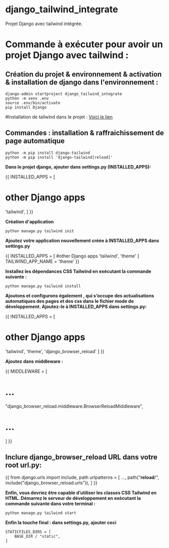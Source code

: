 # django_tailwind_integrate
Projet Django avec tailwind intégrée.

# Commande à exécuter pour avoir un projet Django avec tailwind :

## Création du projet & environnement & activation & installation de django dans l'environnement :
```
django-admin startproject django_tailwind_integrate
python -m venv .env
source .env/bin/activate
pip install Django
```

#Installation de tailwind dans le projet :
[Voici le lien](https://django-tailwind.readthedocs.io/en/latest/installation.html)

## Commandes : installation & raffraichissement de page automatique

```
python -m pip install django-tailwind
python -m pip install 'django-tailwind[reload]'
```

**Dans le projet django, ajouter dans settings.py (INSTALLED_APPS):**

{{ 
INSTALLED_APPS = [
  # other Django apps
  'tailwind',
] 
}}

**Création d'application**

```
python manage.py tailwind init
```

**Ajoutez votre application nouvellement créée à INSTALLED_APPS dans settings.py**

{{ 
INSTALLED_APPS = [
  #other Django apps
  'tailwind',
  'theme'
] 
TAILWIND_APP_NAME = 'theme'
}}

**Installez les dépendances CSS Tailwind en exécutant la commande suivante :**

```
python manage.py tailwind install
```

**Ajoutons et configurons également , qui s’occupe des actualisations automatiques des pages et des css dans le fichier mode de développement. Ajoutez-le à INSTALLED_APPS dans settings.py:**

{{ 
INSTALLED_APPS = [
  # other Django apps
  'tailwind',
  'theme',
  'django_browser_reload'
]
}}

**Ajoutez dans middleware :**

{{ 
MIDDLEWARE = [
  # ...
  "django_browser_reload.middleware.BrowserReloadMiddleware",
  # ...
]
}}

## Inclure django_browser_reload URL dans votre root url.py:

{{ 
from django.urls import include, path
urlpatterns = [
    ...,
    path("__reload__/", include("django_browser_reload.urls")),
]
}}

**Enfin, vous devriez être capable d’utiliser les classes CSS Tailwind en HTML. Démarrez le serveur de développement en exécutant la commande suivante dans votre terminal :**

```
python manage.py tailwind start
```

**Enfin la touche final : dans settings.py, ajouter ceci**

```
STATICFILES_DIRS = [
    BASE_DIR / "static",
]
```